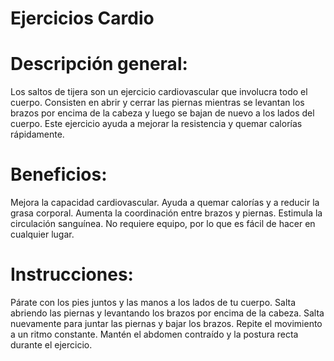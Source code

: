 # Ejercicios Cardio

# Descripción general:
Los saltos de tijera son un ejercicio cardiovascular que involucra todo el cuerpo. Consisten en abrir y cerrar las piernas mientras se levantan los brazos por encima de la cabeza y luego se bajan de nuevo a los lados del cuerpo. Este ejercicio ayuda a mejorar la resistencia y quemar calorías rápidamente.

# Beneficios:
Mejora la capacidad cardiovascular.
Ayuda a quemar calorías y a reducir la grasa corporal.
Aumenta la coordinación entre brazos y piernas.
Estimula la circulación sanguínea.
No requiere equipo, por lo que es fácil de hacer en cualquier lugar.

# Instrucciones:
Párate con los pies juntos y las manos a los lados de tu cuerpo.
Salta abriendo las piernas y levantando los brazos por encima de la cabeza.
Salta nuevamente para juntar las piernas y bajar los brazos.
Repite el movimiento a un ritmo constante.
Mantén el abdomen contraído y la postura recta durante el ejercicio.

